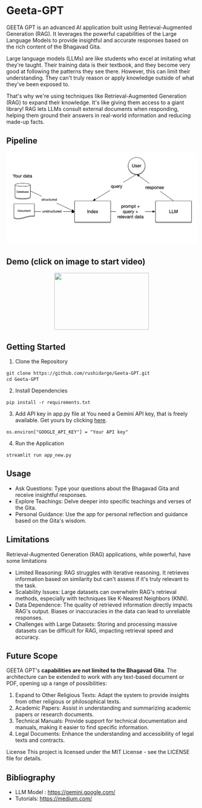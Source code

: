 # Geeta-GPT
GEETA GPT is an advanced AI application built using Retrieval-Augmented Generation (RAG). It leverages the powerful capabilities of the Large Language Models to provide insightful and accurate responses based on the rich content of the Bhagavad Gita.

Large language models (LLMs) are like students who excel at imitating what they're taught. Their training data is their textbook, and they become very good at following the patterns they see there. However, this can limit their understanding. They can't truly reason or apply knowledge outside of what they've been exposed to.

That's why we're using techniques like Retrieval-Augmented Generation (RAG) to expand their knowledge. It's like giving them access to a giant library! RAG lets LLMs consult external documents when responding,  helping them ground their answers in real-world information and reducing made-up facts.

## Pipeline
![Pipeline image](/images/pipeline.png "This is a pipeline image.")

## Demo (click on image to start video)
<div align="center">
      <a href="https://youtu.be/NPS9d4xrDPQ">
         <img src="https://img.youtube.com/vi/NPS9d4xrDPQ/0.jpg" style="width:250px; height:150px;">
      </a>
</div>

## Getting Started
1. Clone the Repository
```
git clone https://github.com/rushidarge/Geeta-GPT.git
cd Geeta-GPT
```
2. Install Dependencies
```
pip install -r requirements.txt
```
3. Add API key in app.py file at
You need a Gemini API key, that is freely available. Get yours by clicking [here](https://aistudio.google.com/app/apikey).
```
os.environ["GOOGLE_API_KEY"] = "Your API key"
```
4. Run the Application
```
streamlit run app_new.py
```

## Usage
- Ask Questions: Type your questions about the Bhagavad Gita and receive insightful responses.
- Explore Teachings: Delve deeper into specific teachings and verses of the Gita.
- Personal Guidance: Use the app for personal reflection and guidance based on the Gita's wisdom.

## Limitations
Retrieval-Augmented Generation (RAG) applications, while powerful,  have some limitations
- Limited Reasoning: RAG struggles with iterative reasoning. It retrieves information based on similarity but can't assess if it's truly relevant to the task.
- Scalability Issues:  Large datasets can overwhelm RAG's retrieval methods, especially with techniques like K-Nearest Neighbors (KNN).
- Data Dependence:  The quality of retrieved information directly impacts RAG's output. Biases or inaccuracies in the data can lead to unreliable responses.
- Challenges with Large Datasets:  Storing and processing massive datasets can be difficult for RAG, impacting retrieval speed and accuracy.

## Future Scope
GEETA GPT's <b>capabilities are not limited to the Bhagavad Gita</b>. The architecture can be extended to work with any text-based document or PDF, opening up a range of possibilities:

1. Expand to Other Religious Texts: Adapt the system to provide insights from other religious or philosophical texts.
2. Academic Papers: Assist in understanding and summarizing academic papers or research documents.
3. Technical Manuals: Provide support for technical documentation and manuals, making it easier to find specific information.
4. Legal Documents: Enhance the understanding and accessibility of legal texts and contracts.

License
This project is licensed under the MIT License - see the LICENSE file for details.

## Bibliography
- LLM Model : https://gemini.google.com/
- Tutorials: https://medium.com/

